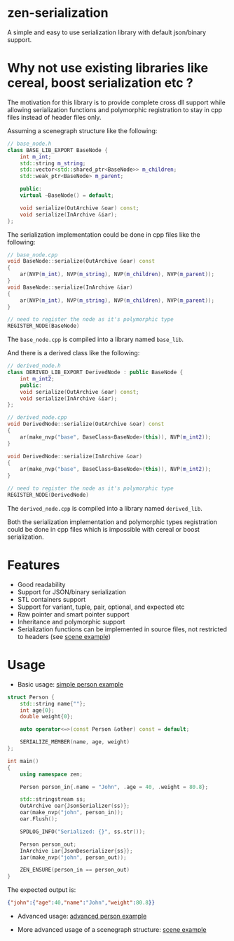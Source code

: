 # zen-serialization

A simple and easy to use serialization library with default json/binary support.

# Why not use existing libraries like cereal, boost serialization etc ?

The motivation for this library is to provide complete cross dll support while allowing serialization functions and polymorphic registration to stay in cpp files instead of header files only. 

Assuming a scenegraph structure like the following:
```cpp
// base_node.h
class BASE_LIB_EXPORT BaseNode {
    int m_int;
    std::string m_string;
    std::vector<std::shared_ptr<BaseNode>> m_children;
    std::weak_ptr<BaseNode> m_parent;

    public:
    virtual ~BaseNode() = default;

    void serialize(OutArchive &oar) const;
    void serialize(InArchive &iar);
};
```

The serialization implementation could be done in cpp files like the following:

```cpp
// base_node.cpp
void BaseNode::serialize(OutArchive &oar) const
{
    ar(NVP(m_int), NVP(m_string), NVP(m_children), NVP(m_parent));
}
void BaseNode::serialize(InArchive &iar)
{
    ar(NVP(m_int), NVP(m_string), NVP(m_children), NVP(m_parent));
}

// need to register the node as it's polymorphic type
REGISTER_NODE(BaseNode)
```

The `base_node.cpp` is compiled into a library named `base_lib`.

And there is a derived class like the following:
```cpp
// derived_node.h
class DERIVED_LIB_EXPORT DerivedNode : public BaseNode {
    int m_int2;
    public:
    void serialize(OutArchive &oar) const;
    void serialize(InArchive &iar);
};
```
```cpp
// derived_node.cpp
void DerivedNode::serialize(OutArchive &oar) const
{
    ar(make_nvp("base", BaseClass<BaseNode>(this)), NVP(m_int2));
}

void DerivedNode::serialize(InArchive &oar) 
{
    ar(make_nvp("base", BaseClass<BaseNode>(this)), NVP(m_int2));
}

// need to register the node as it's polymorphic type
REGISTER_NODE(DerivedNode)
```

The `derived_node.cpp` is compiled into a library named `derived_lib`.

Both the serialization implementation and polymorphic types registration could be done in cpp files which is impossible with cereal or boost serialization.


# Features

- Good readability
- Support for JSON/binary serialization
- STL containers support
- Support for variant, tuple, pair, optional, and expected etc
- Raw pointer and smart pointer support
- Inheritance and polymorphic support
- Serialization functions can be implemented in source files, not restricted to headers (see [scene example](./example/scene/main.cpp))

# Usage

- Basic usage: [simple person example](./example/simple.cpp)

```cpp
struct Person {
    std::string name{""};
    int age{0};
    double weight{0};

    auto operator<=>(const Person &other) const = default;

    SERIALIZE_MEMBER(name, age, weight)
};

int main()
{
    using namespace zen;

    Person person_in{.name = "John", .age = 40, .weight = 80.8};

    std::stringstream ss;
    OutArchive oar{JsonSerializer(ss)};
    oar(make_nvp("john", person_in));
    oar.Flush();

    SPDLOG_INFO("Serialized: {}", ss.str());

    Person person_out;
    InArchive iar{JsonDeserializer{ss}};
    iar(make_nvp("john", person_out));

    ZEN_ENSURE(person_in == person_out)
}
```

The expected output is:
```json
{"john":{"age":40,"name":"John","weight":80.8}}
```

- Advanced usage: [advanced person example](./example/advanced.cpp) 

- More advanced usage of a scenegraph structure: [scene example](./example/scene/scene.cpp) 
